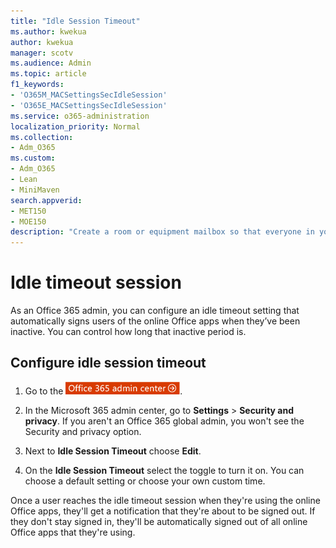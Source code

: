 ```yaml
---
title: "Idle Session Timeout"
ms.author: kwekua
author: kwekua
manager: scotv
ms.audience: Admin
ms.topic: article
f1_keywords:
- 'O365M_MACSettingsSecIdleSession'
- 'O365E_MACSettingsSecIdleSession'
ms.service: o365-administration
localization_priority: Normal
ms.collection: 
- Adm_O365
ms.custom:
- Adm_O365
- Lean
- MiniMaven
search.appverid:
- MET150
- MOE150
description: "Create a room or equipment mailbox so that everyone in your organization can reserve it for meetings or events using Outlook. "
---
```



# Idle timeout session

As an Office 365 admin, you can configure an idle timeout setting that automatically signs users of the online Office apps when they’ve been inactive​. You can control how long that inactive period is.
  
## Configure idle session timeout

1. Go to the [![Go to the Microsoft 365 admin center](../media/e00ba917-c3fb-4173-b344-43eb5c7eeb15.png)](https://admin.microsoft.com/AdminPortal/Home#/homepage).

2. In the Microsoft 365 admin center, go to **Settings** \> **Security and privacy**. If you aren't an Office 365 global admin, you won't see the Security and privacy option.
  
3. Next to **Idle Session Timeout** choose **Edit**.
  
4. On the **Idle Session Timeout** select the toggle to turn it on. You can choose a default setting or choose your own custom time.

Once a user reaches the idle timeout session when they're using the online Office apps, they'll get a notification that they're about to be signed out. If they don't stay signed in, they'll be automatically signed out of all online Office apps that they're using.